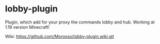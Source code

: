# lobby-plugin
Plugin, which add for your proxy the commands lobby and hub. Working at 1.19 version Minecraft!


Wiki: https://github.com/Moroxso/lobby-plugin.wiki.git
